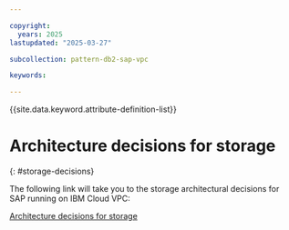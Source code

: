 ```yaml
---

copyright:
  years: 2025
lastupdated: "2025-03-27"

subcollection: pattern-db2-sap-vpc

keywords:

---
```


{{site.data.keyword.attribute-definition-list}}

# Architecture decisions for storage
{: #storage-decisions}

The following link will take you to the storage architectural decisions for SAP running on IBM Cloud VPC:

[Architecture decisions for storage](/docs/pattern-sap-on-vpc?topic=pattern-sap-on-vpc-storage-decisions)
